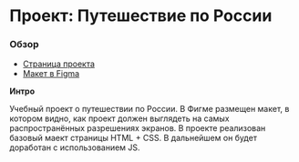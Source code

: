 # Проект: Путешествие по России

### Обзор

- [Страница проекта](https://geometriceath.github.io/russian-travel/)
- [Макет в Figma](https://www.figma.com/file/5S2WSbEFL6awjVWJ0NWL8Q/Sprint-3_-Russia-_-desktop-mobile?node-id=28503%3A0)

**Интро**

Учебный проект о путешествии по России.
В Фигме размещен макет, в котором видно, как проект должен выглядеть на самых распространённых разрешениях экранов.
В проекте реализован базовый маект страницы HTML + CSS. В дальнейшем он будет доработан с использованием JS.
